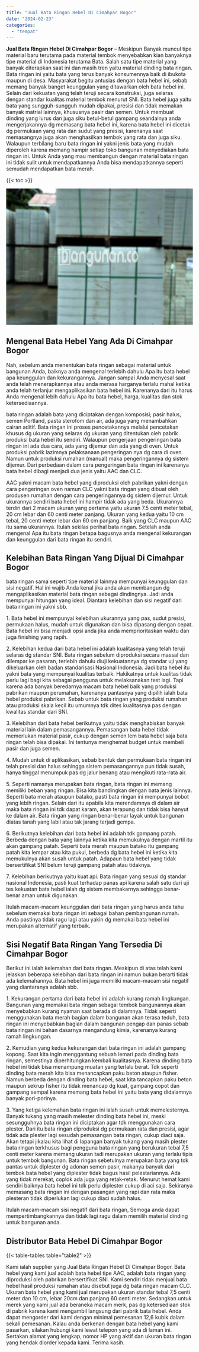 ```yaml
---
title: "Jual Bata Ringan Hebel Di Cimahpar Bogor"
date: "2024-02-23"
categories: 
  - "tempat"
---
```


**Jual Bata Ringan Hebel Di Cimahpar Bogor** – Meskipun Banyak muncul tipe material baru terutama pada material tembok menyebabkan kian banyaknya tipe material di Indonesia terutama Bata. Salah satu tipe material yang banyak diterapkan saat ini dan masih tren yaitu material dinding bata ringan. Bata ringan ini yaitu bata yang terus banyak konsumennya baik di ibukota maupun di desa. Masyarakat begitu antusias dengan bata hebel ini, sebab memang banyak banget keunggulan yang ditawarkan oleh bata hebel ini. Selain dari kekuatan yang telah teruji secara konstruksi, juga selaras dengan standar kualitas material tembok menurut SNI. Bata hebel juga yaitu bata yang sungguh-sungguh mudah dipakai, presisi dan tidak memakan banyak matrial lainnya, khususnya pasir dan semen. Untuk membuat dinding yang lurus dan juga siku betul-betul gampang seandainya anda mengerjakannya dg memasang bata hebel ini, karena bata hebel ini dicetak dg permukaan yang rata dan sudut yang presisi, karenanya saat memasangnya juga akan menghasilkan tembok yang rata dan juga siku. Walaupun terbilang baru bata ringan ini yakni jenis bata yang mudah diperoleh karena memang hampir setiap toko bangunan menyediakan bata ringan ini. Untuk Anda yang mau membangun dengan material bata ringan ini tidak sulit untuk mendapatkannya Anda bisa mendapatkannya seperti semudah mendapatkan bata merah.

{{< toc >}}

![Jual Bata Ringan Hebel Di Cimahpar Bogor](/images/jual-hebel-murah-15.png)

## Mengenal Bata Hebel Yang Ada Di Cimahpar Bogor

Nah, sebelum anda menentukan bata ringan sebagai material untuk bangunan Anda, baiknya anda mengenal terlebih dahulu Apa itu bata hebel apa keunggulan dan kekurangannya. Jangan sampai Anda menyesal saat anda telah menerapkannya atau anda merasa harganya terlalu mahal ketika anda telah terlanjur mengaplikasikan bata hebel ini. Karenanya dari itu harus Anda mengenal lebih dahulu Apa itu bata hebel, harga, kualitas dan stok ketersediaannya.

bata ringan adalah bata yang diciptakan dengan komposisi; pasir halus, semen Portland, pasta sterofom dan air, ada juga yang menambahkan cairan aditif. Bata ringan ini proses pencetakannya melalui pencetakan khusus dg ukuran yang selaras dg ukuran yang ditentukan oleh pabrik produksi bata hebel itu sendiri. Walaupun pengerjaan pengeringan bata ringan ini ada dua cara, ada yang dijemur dan ada yang di oven. Untuk produksi pabrik lazimnya pelaksanaan pengeringan nya dg cara di oven. Namun untuk produksi rumahan (manual) maka pengeringannya dg sistem dijemur. Dari perbedaan dalam cara pengeringan bata ringan ini karenanya bata hebel dibagi menjadi dua jenis yaitu AAC dan CLC.

AAC yakni macam bata hebel yang diproduksi oleh pabrikan yakni dengan cara pengeringan oven namun CLC yakni bata ringan yang dibuat oleh produsen rumahan dengan cara pengeringannya dg sistem dijemur. Untuk ukurannya sendiri bata hebel ini hampir tidak ada yang beda. Ukurannya terdiri dari 2 macam ukuran yang pertama yaitu ukuran 7.5 centi meter tebal, 20 cm lebar dan 60 centi meter panjang. Ukuran yang kedua yaitu 10 cm tebal, 20 centi meter lebar dan 60 cm panjang. Baik yang CLC maupun AAC itu sama ukurannya. Itulah sekilas perihal bata ringan. Setelah anda mengenal Apa itu bata ringan betapa bagusnya anda mengenal kekurangan dan keunggulan dari bata ringan itu sendiri.

## Kelebihan Bata Ringan Yang Dijual Di Cimahpar Bogor

bata ringan sama seperti tipe material lainnya mempunyai keunggulan dan sisi negatif. Hal ini wajib Anda kenal jika anda akan membangun dg mengaplikasikan material bata ringan sebagai dindingnya. Jadi anda mempunyai hitungan yang ideal. Diantara kelebihan dan sisi negatif dari bata ringan ini yakni sbb.

1\. Bata hebel ini mempunyai kelebihan ukurannya yang pas, sudut presisi, permukaan halus, mudah untuk digunakan dan bisa dipasang dengan cepat. Bata hebel ini bisa menjadi opsi anda jika anda memprioritaskan waktu dan juga finishing yang rapih.

2\. Kelebihan kedua dari bata hebel ini adalah kualitasnya yang telah teruji selaras dg standar SNI. Bata ringan sebelum diproduksi secara massal dan dilempar ke pasaran, terlebih dahulu diuji kekuatannya dg standar uji yang dikeluarkan oleh badan standarisasi Nasional Indonesia. Jadi bata hebel itu yakni bata yang mempunyai kualitas terbaik. Hakikatnya untuk kualitas tidak perlu lagi bagi kita sebagai pengguna untuk melaksanakan test lagi. Tapi karena ada banyak beredarnya macam bata hebel baik yang produksi pabrikan maupun perumahan, karenanya pantasnya yang dipilih ialah bata hebel produksi pabrikan. Sebab untuk bata ringan yang produksi rumahan atau produksi skala kecil itu umumnya tdk dites kualitasnya pas dengan kwalitas standar dari SNI.

3\. Kelebihan dari bata hebel berikutnya yaitu tidak menghabiskan banyak material lain dalam pemasangannya. Pemasangan bata hebel tidak memerlukan material pasir, cukup dengan semen lem bata hebel saja bata ringan telah bisa dipakai. Ini tentunya menghemat budget untuk membeli pasir dan juga semen.

4\. Mudah untuk di aplikasikan, sebab bentuk dan permukaan bata ringan ini telah presisi dan halus sehingga sistem pemasangannya pun tidak susah, hanya tinggal menumpuk pas dg jalur benang atau mengikuti rata-rata air.

5\. Seperti namanya merupakan bata ringan, bata ringan ini memang memiliki beban yang ringan. Bisa kita bandingkan dengan bata jenis lainnya. Seperti bata merah ataupun batako, pasti bata ringan ini mempunyai bobot yang lebih ringan. Selain dari itu apabila kita merendamnya di dalam air maka bata ringan ini tdk dapat karam, akan terapung dan tidak bisa hanyut ke dalam air. Bata ringan yang ringan benar-benar layak untuk bangunan diatas tanah yang labil atau tak jarang terjadi gempa.

6\. Berikutnya kelebihan dari bata hebel ini adalah tdk gampang patah. Berbeda dengan bata yang lainnya ketika kita memukulnya dengan martil itu akan gampang patah. Seperti bata merah maupun batako itu gampang patah kita lempar atau kita pukul, berbeda dg bata hebel ini ketika kita memukulnya akan susah untuk patah. Adapaun bata hebel yang tidak bersertifikat SNI belum teruji gampang patah atau tidaknya.

7\. Kelebihan berikutnya yaitu kuat api. Bata ringan yang sesuai dg standar nasional Indonesia, pasti kuat terhadap panas api karena salah satu dari uji tes kekuatan bata hebel ialah dg sistem membakarnya sehingga benar-benar aman untuk digunakan.

Itulah macam-macam keunggulan dari bata ringan yang harus anda tahu sebelum memakai bata ringan ini sebagai bahan pembangunan rumah. Anda pastinya tidak ragu lagi atau yakin dg memakai bata hebel ini merupakan alternatif yang terbaik.

## Sisi Negatif Bata Ringan Yang Tersedia Di Cimahpar Bogor

Berikut ini ialah kelemahan dari bata ringan. Meskipun di atas telah kami jelaskan beberapa kelebihan dari bata ringan ini namun bukan berarti tidak ada kelemahannya. Bata hebel ini juga memiliki macam-macam sisi negatif yang diantaranya adalah sbb.

1\. Kekurangan pertama dari bata hebel ini adalah kurang ramah lingkungan. Bangunan yang memakai bata ringan sebagai tembok bangunannya akan menyebabkan kurang nyaman saat berada di dalamnya. Tidak seperti menggunakan bata merah bagian dalam bangunan akan terasa teduh, bata ringan ini menyebabkan bagian dalam bangunan pengap dan panas sebab bata ringan ini bahan dasarnya mengandung kimia, karenanya kurang ramah lingkungan.

2\. Kemudian yang kedua kekurangan dari bata ringan ini adalah gampang kopong. Saat kita ingin menggantung sebuah lemari pada dinding bata ringan, semestinya diperhitungkan kembali kualitasnya. Karena dinding bata hebel ini tidak bisa menampung muatan yang terlalu berat. Tdk seperti dinding bata merah kita bisa menancapkan paku beton ataupun fisher. Namun berbeda dengan dinding bata hebel, saat kita tancapkan paku beton maupun sekrup fisher itu tidak menancap dg kuat, gampang copot dan gampang sempal karena memang bata hebel ini yaitu bata yang didalamnya banyak pori-porinya.

3\. Yang ketiga kelemahan bata ringan ini ialah susah untuk memelesternya. Banyak tukang yang masih melester dinding bata hebel ini, meski sesungguhnya bata ringan ini diciptakan agar tdk menggunakan cara plester. Dari itu bata ringan diproduksi dg permukaan rata dan presisi, agar tidak ada plester lagi sesudah pemasangan bata ringan, cukup diaci saja. Akan tetapi jikalau kita lihat di lapangan banyak tukang yang masih plester bata ringan terkhusus bagi pengguna bata ringan yang berukuran tebal 7,5 centi meter karena memang ukuran tadi merupakan ukuran yang terlalu tipis untuk tembok bangunan. Bata ringan sebetulnya merupakan bata yang tdk pantas untuk diplester dg adonan semen pasir, makanya banyak dari tembok bata hebel yang diplester tidak bagus hasil pelestariannya. Ada yang tidak merekat, coplok ada juga yang retak-retak. Menurut hemat kami sendiri baiknya bata hebel ini tdk perlu diplester cukup di aci saja. Sekiranya memasang bata ringan ini dengan pasangan yang rapi dan rata maka plesteran tidak diperlukan lagi cukup diaci sudah halus.

Itulah macam-macam sisi negatif dari bata ringan, Semoga anda dapat mempertimbangkannya dan tidak lagi ragu dalam memilih material dinding untuk bangunan anda.

## Distributor Bata Hebel Di Cimahpar Bogor

{{< table-tables table="table2" >}}

Kami ialah supplier yang Jual Bata Ringan Hebel Di Cimahpar Bogor. Bata hebel yang kami jual adalah bata hebel tipe AAC, adalah bata ringan yang diproduksi oleh pabrikan bersertifikat SNI. Kami sendiri tidak menjual bata hebel hasil produksi rumahan atau disebut juga dg bata ringan macam CLC. Ukuran bata hebel yang kami jual merupakan ukuran standar tebal 7,5 centi meter dan 10 cm, lebar 20cm dan panjang 60 centi meter. Sedangkan untuk merek yang kami jual ada beraneka macam merk, pas dg ketersediaan stok di pabrik karena kami mengambil langsung dari pabrik bata hebel. Anda dapat mengorder dari kami dengan minimal pemesanan 12,6 kubik dalam sekali pemesanan. Kalau anda berkenan dengan bata hebel yang kami pasarkan, silakan hubungi kami lewat telepon yang ada di laman ini. Sertakan alamat yang lengkap, nomor HP yang aktif dan ukuran bata ringan yang hendak diorder kepada kami. Terima kasih.
